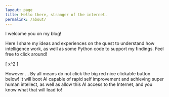 ```yaml
---
layout: page
title: Hello there, stranger of the internet.
permalink: /about/
---
```


<script type="text/javascript"
   src="http://cdn.mathjax.org/mathjax/latest/MathJax.js">
</script>

<script type="text/javascript"
   src="http://cdn.mathjax.org/mathjax/latest/MathJax.js?config=TeX-AMS-MML_HTMLorMML">
</script>

I welcome you on my blog! 

Here I share my ideas and experiences on the quest to understand how intelligence work, as well as some Python code to support my findings. Feel free to click around! 

\[ x^2 \]

However ... By all means do not click the big red nice clickable button below! It will boot AI capable of rapid self improvement and achieving super human intellect, as well as allow this AI access to the Internet, and you know what that will lead to!
